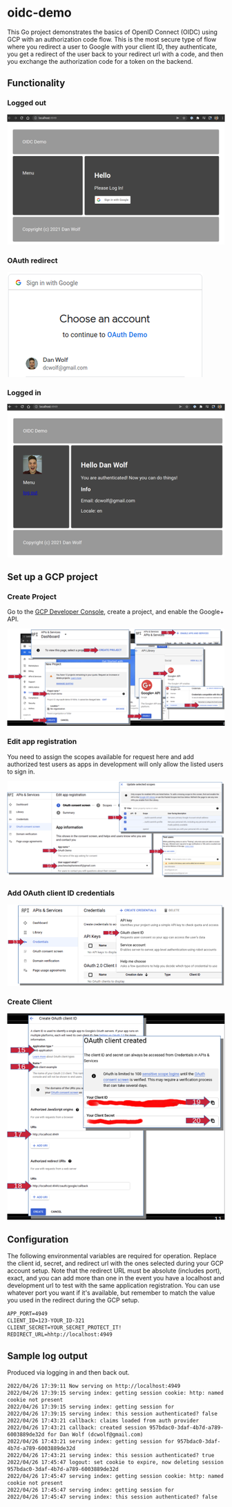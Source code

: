 # oidc-demo

This Go project demonstrates the basics of OpenID Connect (OIDC) using GCP with an authorization code flow. 
This is the most secure type of flow where you redirect a user to Google with your client ID, they authenticate,
you get a redirect of the user back to your redirect url with a code, and then you exchange the authorization code 
for a token on the backend.

## Functionality

### Logged out

![](out.png)

### OAuth redirect

![](google.png)

### Logged in

![](in.png)

## Set up a GCP project

### Create Project

Go to the [GCP Developer Console](https://console.cloud.google.com), create a project, and enable the Google+ API.

![GCP step 1](gcp1.png)

### Edit app registration

You need to assign the scopes available for request here and add authorized test users as apps in development will 
only allow the listed users to sign in.

![GCP step 2](gcp2.png)

### Add OAuth client ID credentials

![GCP step 3](gcp3.png)

### Create Client

![GCP step 4](gcp4.png)

## Configuration

The following environmental variables are required for operation. Replace the client id, secret, 
and redirect url with the ones selected during your GCP account setup. Note that the redirect URL 
must be absolute (includes port), exact, and you can add more than one in the event you have a localhost
and development url to test with the same application registration. You can use whatever port you want
if it's available, but remember to match the value you used in the redirect during the GCP setup.

```
APP_PORT=4949
CLIENT_ID=123-YOUR_ID-321
CLIENT_SECRET=YOUR_SECRET_PROTECT_IT!
REDIRECT_URL=hhtp://localhost:4949
```

## Sample log output

Produced via logging in and then back out.

```
2022/04/26 17:39:11 Now serving on http://localhost:4949
2022/04/26 17:39:15 serving index: getting session cookie: http: named cookie not present
2022/04/26 17:39:15 serving index: getting session for 
2022/04/26 17:39:15 serving index: this session authenticated? false
2022/04/26 17:43:21 callback: claims loaded from auth provider
2022/04/26 17:43:21 callback: created session 957bdac0-3daf-4b7d-a789-6003889de32d for Dan Wolf (dcwolf@gmail.com)
2022/04/26 17:43:21 serving index: getting session for 957bdac0-3daf-4b7d-a789-6003889de32d
2022/04/26 17:43:21 serving index: this session authenticated? true
2022/04/26 17:45:47 logout: set cookie to expire, now deleting session 957bdac0-3daf-4b7d-a789-6003889de32d
2022/04/26 17:45:47 serving index: getting session cookie: http: named cookie not present
2022/04/26 17:45:47 serving index: getting session for 
2022/04/26 17:45:47 serving index: this session authenticated? false
```
